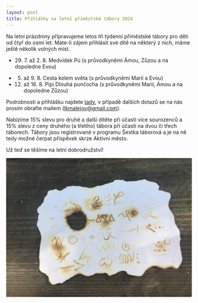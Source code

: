 ```yaml
---
layout: post
title: Přihlášky na letní příměstské tábory 2024
---
```


Na letní prázdniny připravujeme letos tři týdenní příměstské tábory pro děti od čtyř do osmi let. Máte-li zájem přihlásit své dítě na některý z nich, máme ještě několik volných míst.

* ⁠29. 7. až 2. 8. Medvídek Pú (s průvodkyněmi Ámou, Zůzou a na dopoledne Evou)

* 5. až 9. 8. Cesta kolem světa (s průvodkyněmi Marií a Evou)

* 12. až 16. 8. Pipi Dlouhá punčocha (s průvodkyněmi Marií, Ámou a na dopoledne Zůzou)

Podrobnosti a přihlášku najdete [tady](https://docs.google.com/forms/d/e/1FAIpQLScSIFky49nljHyUHyrzQr6G0_2wDhpYQYBIsCFnK4IS5ffEtw/viewform?usp=sf_link), v případě dalších dotazů se na nás prosím obraťte mailem (lkmalejov@gmail.com).

Nabízíme 15% slevu pro druhé a další dítěte při účasti více sourozenců a 15% slevu z ceny druhého (a třetího) tábora při účasti na dvou či třech táborech.
Tábory jsou registrované v programu Šestka táborová a je na ně tedy možné čerpat příspěvek skrze Aktivní město.

Už teď se těšíme na letní dobrodružství!

![Z loňského příměstského tábora](/assets/article_images/tabor_sifra.JPG)
